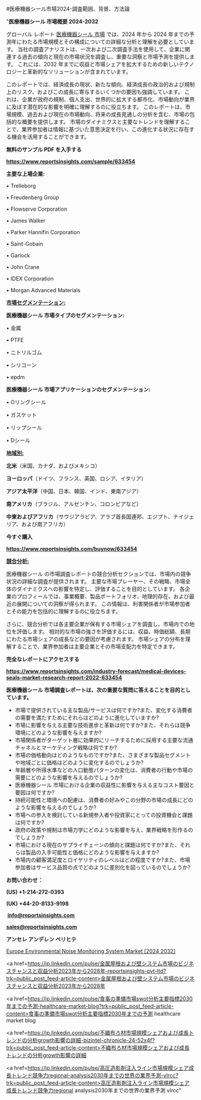#医療機器シール市場2024-調査範囲、背景、方法論

"<strong>医療機器シール 市場概要 2024-2032</strong>

グローバル レポート <a href=https://www.reportsinsights.com/sample/633454>医療機器シール 市場</a> では、2024 年から 2024 年までの予測年にわたる市場規模とその構成についての詳細な分析と理解を必要としています。 当社の調査アナリストは、一次および二次調査手法を使用して、企業に関連する過去の傾向と現在の市場状況を調査し、重要な洞察と市場予測を提供します。 これには、2032 年までに収益と市場シェアを拡大​​するための新しいテクノロジーと革新的なソリューションが含まれています。

このレポートでは、経済成長の現状、新たな傾向、経済成長の政治的および規制上のリスク、およびこの成長に寄与するいくつかの要因も強調しています。 これは、企業が政府の規制、個人支出、世界的に拡大する都市化、市場動向が業界に及ぼす潜在的な影響を明確に理解するのに役立ちます。 このレポートは、市場規模、過去および現在の市場動向、将来の成長見通しの分析を含む、市場の包括的な概要を提供します。 市場のダイナミクスと主要なトレンドを理解することで、業界参加者は情報に基づいた意思決定を行い、この進化する状況に存在する機会を活用することができます。

<strong><b>無料のサンプル PDF を入手する</b></strong>

<a href=https://www.reportsinsights.com/sample/633454><strong><u>https://www.reportsinsights.com/sample/633454</u></strong></a>

<strong>主要な上場企業:</strong>

• Trelleborg

• Freudenberg Group

• Flowserve Corporation

• James Walker

• Parker Hannifin Corporation

• Saint-Gobain

• Garlock

• John Crane

• IDEX Corporation

• Morgan Advanced Materials

<strong><u>市場セグメンテーション</u></strong><strong><u>:</u></strong>

<strong>医療機器シール 市場タイプのセグメンテーション:</strong>

• 金属

• PTFE

• ニトリルゴム

• シリコーン

• epdm

<strong>医療機器シール 市場アプリケーションのセグメンテーション:</strong>

• Oリングシール

• ガスケット

• リップシール

• Dシール

<strong><u>地域別</u></strong><strong><u>:</u></strong>

<strong>北米</strong>（米国、カナダ、およびメキシコ）

<strong>ヨーロッパ</strong>（ドイツ、フランス、英国、ロシア、イタリア）

<strong>アジア太平洋</strong>（中国、日本、韓国、インド、東南アジア）

<strong>南アメリカ</strong>（ブラジル、アルゼンチン、コロンビアなど）

<strong>中東およびアフリカ</strong>（サウジアラビア、アラブ首長国連邦、エジプト、ナイジェリア、および南アフリカ）

<strong>今すぐ購入</strong>

<a href=https://www.reportsinsights.com/buynow/633454><strong><u>https://www.reportsinsights.com/buynow/633454</u></strong></a>

<strong><u>競合分析:</u></strong>

医療機器シール の市場調査レポートの競合分析セクションでは、市場内の競争状況の詳細な調査が提供されます。 主要な市場プレーヤー、その戦略、市場全体のダイナミクスへの影響を特定し、評価することを目的としています。 各企業のプロフィールでは、事業概要、製品ポートフォリオ、地理的存在、および最近の展開についての洞察が得られます。 この情報は、利害関係者が市場参加者とその能力を包括的に理解するのに役立ちます。

さらに、競合分析では各主要企業が保有する市場シェアを調査し、市場内での地位を評価します。 相対的な市場の強さを評価するには、収益、時価総額、長期にわたる市場シェアの成長などの要因が考慮されます。 市場シェアの分布を理解することで、業界参加者は主要企業とその市場支配力を特定できます。

<strong>完全なレポートにアクセスする</strong>

<a href=https://www.reportsinsights.com/industry-forecast/medical-devices-seals-market-research-report-2022-633454><strong><u><b>https://www.reportsinsights.com/industry-forecast/medical-devices-seals-market-research-report-2022-633454</b></u></strong></a>

<strong><b>医療機器シール 市場調査レポートは、次の重要な質問に答えることを目的としています。</b></strong>
<ul>
  <li>市場で提供されている主な製品/サービスは何ですか?また、変化する消費者の需要を満たすためにそれらはどのように進化していますか?</li>
  <li>市場に影響を与える主要な技術進歩と革新は何ですか?また、それらは競争環境にどのような影響を与えますか?</li>
  <li>市場関係者がターゲット層に効果的にリーチするために採用する主要な流通チャネルとマーケティング戦略は何ですか?</li>
  <li>市場の価格動向はどのようなものですか?また、さまざまな製品セグメントや地域ごとに価格はどのように変化するのでしょうか?</li>
  <li>年齢層や所得水準などの人口動態パターンの変化は、消費者の行動や市場の需要にどのような影響を与えるのでしょうか?</li>
  <li>医療機器シール 市場における企業の収益性に影響を与える主なコスト要因と要因は何ですか?</li>
  <li>持続可能性と環境への配慮は、消費者の好みやこの分野の市場の成長にどのような影響を与えるのでしょうか?</li>
  <li>市場への参入を検討している新規参入者や投資家にとっての投資機会と課題は何ですか?</li>
  <li>政府の政策や規制は市場力学にどのような影響を与え、業界戦略を形作るのでしょうか?</li>
  <li>市場における現在のサプライチェーンの傾向と課題は何ですか?また、それらは製品の入手可能性と価格にどのような影響を与えますか?</li>
  <li>市場内の顧客満足度とロイヤリティのレベルはどの程度ですか?また、市場参加者はサービス品質の点でどのように差別化を図っているのでしょうか?</li>
</ul>
<strong>お問い合わせ：</strong>

<strong>(US) +1-214-272-0393</strong>

<strong>(UK) +44-20-8133-9198</strong>

<strong> </strong><a href=info@reportsinsights.com><strong><u>info@reportsinsights.com</u></strong></a>

<a href=sales@reportsinsights.com><strong><u>sales@reportsinsights.com</u></strong></a>

<strong>アンセレ アンデレン ベリヒテ</strong>

<a href=https://www.linkedin.com/pulse/europe-environmental-noise-monitoring-system-market-sff1f/>Europe Environmental Noise Monitoring System Market [2024 2032]</a>

<a href=https://jp.linkedin.com/pulse/金属屋根および壁システム市場のビジネスチャンスと収益分析2023年から2028年-reportsinsights-pvt-ltd?trk=public_post_feed-article-content>金属屋根および壁システム市場のビジネスチャンスと収益分析2023年から2028年</a>

<a href=https://jp.linkedin.com/pulse/食事の準備市場swot分析主要指標2030年までの予測-healthcare-market-blog?trk=public_post_feed-article-content>食事の準備市場swot分析主要指標2030年までの予測 healthcare market blog</a>

<a href=https://jp.linkedin.com/pulse/不織布ろ材市場規模シェアおよび成長トレンドの分析growth影響の詳細-bizintel-chronicle-24-52x4f?trk=public_post_feed-article-content>不織布ろ材市場規模シェアおよび成長トレンドの分析growth影響の詳細</a>

<a href=https://jp.linkedin.com/pulse/高圧造影剤注入ライン市場規模シェア成長トレンド競争力regional-analysis2030年までの世界の業界予測-vlrcc?trk=public_post_feed-article-content>高圧造影剤注入ライン市場規模シェア成長トレンド競争力regional analysis2030年までの世界の業界予測 vlrcc</a>"
